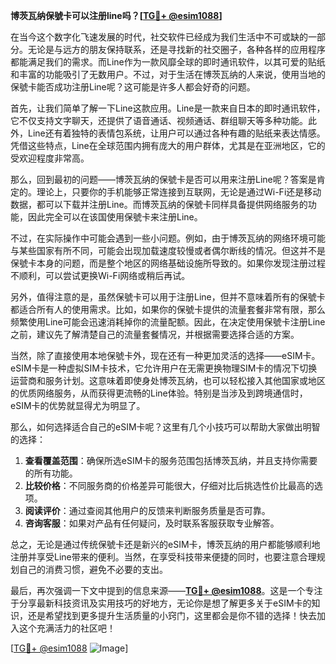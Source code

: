 **博茨瓦纳保號卡可以注册line吗？[[TG💪+ @esim1088](https://t.me/s/esim1088)]**

在当今这个数字化飞速发展的时代，社交软件已经成为我们生活中不可或缺的一部分。无论是与远方的朋友保持联系，还是寻找新的社交圈子，各种各样的应用程序都能满足我们的需求。而Line作为一款风靡全球的即时通讯软件，以其可爱的贴纸和丰富的功能吸引了无数用户。不过，对于生活在博茨瓦纳的人来说，使用当地的保號卡能否成功注册Line呢？这可能是许多人都会好奇的问题。

首先，让我们简单了解一下Line这款应用。Line是一款来自日本的即时通讯软件，它不仅支持文字聊天，还提供了语音通话、视频通话、群组聊天等多种功能。此外，Line还有着独特的表情包系统，让用户可以通过各种有趣的贴纸来表达情感。凭借这些特点，Line在全球范围内拥有庞大的用户群体，尤其是在亚洲地区，它的受欢迎程度非常高。

那么，回到最初的问题——博茨瓦纳的保號卡是否可以用来注册Line呢？答案是肯定的。理论上，只要你的手机能够正常连接到互联网，无论是通过Wi-Fi还是移动数据，都可以下载并注册Line。而博茨瓦纳的保號卡同样具备提供网络服务的功能，因此完全可以在该国使用保號卡来注册Line。

不过，在实际操作中可能会遇到一些小问题。例如，由于博茨瓦纳的网络环境可能与某些国家有所不同，可能会出现加载速度较慢或者偶尔断线的情况。但这并不是保號卡本身的问题，而是整个地区的网络基础设施所导致的。如果你发现注册过程不顺利，可以尝试更换Wi-Fi网络或稍后再试。

另外，值得注意的是，虽然保號卡可以用于注册Line，但并不意味着所有的保號卡都适合所有人的使用需求。比如，如果你的保號卡提供的流量套餐非常有限，那么频繁使用Line可能会迅速消耗掉你的流量配额。因此，在决定使用保號卡注册Line之前，建议先了解清楚自己的流量套餐情况，并根据需要选择合适的方案。

当然，除了直接使用本地保號卡外，现在还有一种更加灵活的选择——eSIM卡。eSIM卡是一种虚拟SIM卡技术，它允许用户在无需更换物理SIM卡的情况下切换运营商和服务计划。这意味着即使身处博茨瓦纳，也可以轻松接入其他国家或地区的优质网络服务，从而获得更流畅的Line体验。特别是当涉及到跨境通信时，eSIM卡的优势就显得尤为明显了。

那么，如何选择适合自己的eSIM卡呢？这里有几个小技巧可以帮助大家做出明智的选择：

1. **查看覆盖范围**：确保所选eSIM卡的服务范围包括博茨瓦纳，并且支持你需要的所有功能。
2. **比较价格**：不同服务商的价格差异可能很大，仔细对比后挑选性价比最高的选项。
3. **阅读评价**：通过查阅其他用户的反馈来判断服务质量是否可靠。
4. **咨询客服**：如果对产品有任何疑问，及时联系客服获取专业解答。

总之，无论是通过传统保號卡还是新兴的eSIM卡，博茨瓦纳的用户都能够顺利地注册并享受Line带来的便利。当然，在享受科技带来便捷的同时，也要注意合理规划自己的消费习惯，避免不必要的支出。

最后，再次强调一下文中提到的信息来源——**[TG💪+ @esim1088](https://t.me/s/esim1088)**。这是一个专注于分享最新科技资讯及实用技巧的好地方，无论你是想了解更多关于eSIM卡的知识，还是希望找到更多提升生活质量的小窍门，这里都会是你不错的选择！快去加入这个充满活力的社区吧！

[[TG💪+ @esim1088](https://t.me/s/esim1088) ![Image](https://i.postimg.cc/4NQfJmqS/Snipaste-2025-05-13-00-14-12.png)]